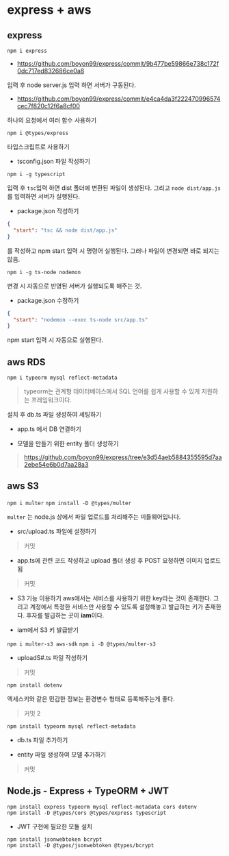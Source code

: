 # express + aws

## express

`npm i express`

- https://github.com/boyon99/express/commit/9b477be59866e738c172f0dc717ed832686ce0a8

입력 후 node server.js 입력 하면 서버가 구동된다.

- https://github.com/boyon99/express/commit/e4ca4da3f222470996574cec7f820c12f6a8cf00

하나의 요청에서 여러 함수 사용하기

`npm i @types/express`

타입스크립트로 사용하기

- tsconfig.json 파일 작성하기

`npm i -g typescript`

입력 후 `tsc`입력 하면 dist 폴더에 변환된 파일이 생성된다. 그리고 `node dist/app.js`를 입력하면 서버가 실행된다.

- package.json 작성하기

```json
{
  "start": "tsc && node dist/app.js"
}
```

를 작성하고 npm start 입력 시 명령어 실행된다. 그러나 파일이 변경되면 바로 되지는 않음.

`npm i -g ts-node nodemon`

변경 시 자동으로 반영된 서버가 실행되도록 해주는 것.

- package.json 수정하기

```json
{
  "start": "nodemon --exec ts-node src/app.ts"
}
```

npm start 입력 시 자동으로 실행된다.

## aws RDS

`npm i typeorm mysql reflect-metadata`

> typeorm는 관계형 데이터베이스에서 SQL 언어를 쉽게 사용할 수 있게 지원하는 프레임워크이다.

설치 후 db.ts 파일 생성하여 세팅하기

- app.ts 에서 DB 연결하기

- 모델을 만들기 위한 entity 폴더 생성하기

> https://github.com/boyon99/express/tree/e3d54aeb5884355595d7aa2ebe54e6b0d7aa28a3

## aws S3

`npm i multer`
`npm install -D @types/multer`

`multer` 는 node.js 상에서 파일 업로드를 처리해주는 미들웨어입니다.

- src/upload.ts 파일에 설정하기

> 커밋

- app.ts에 관련 코드 작성하고 upload 폴더 생성 후 POST 요청하면 이미지 업로드됨

> 커밋

- S3 기능 이용하기
  aws에서는 서비스를 사용하기 위한 key라는 것이 존재한다. 그리고 계정에서 특정한 서비스만 사용할 수 있도록 설정해놓고 발급하는 키가 존재한다. 후자를 발급하는 곳이 **iam**이다.

- iam에서 S3 키 발급받기

`npm i multer-s3 aws-sdk`
`npm i -D @types/multer-s3`

- uploadS#.ts 파일 작성하기

> 커밋

`npm install dotenv`

엑세스키와 같은 민감한 정보는 환경변수 형태로 등록해주는게 좋다.

> 커밋 2

`npm install typeorm mysql reflect-metadata`

- db.ts 파일 추가하기

- entity 파일 생성하여 모델 추가하기

> 커밋

## Node.js - Express + TypeORM + JWT

```shell
npm install express typeorm mysql reflect-metadata cors dotenv
npm install -D @types/cors @types/express typescript
```

- JWT 구현에 필요한 모듈 설치

```
npm install jsonwebtoken bcrypt
npm install -D @types/jsonwebtoken @types/bcrypt
```
